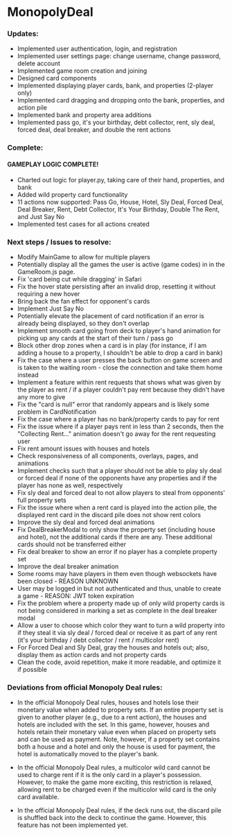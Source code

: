 # MonopolyDeal

### Updates:

- Implemented user authentication, login, and registration
- Implemented user settings page: change username, change password, delete account
- Implemented game room creation and joining
- Designed card components
- Implemented displaying player cards, bank, and properties (2-player only)
- Implemented card dragging and dropping onto the bank, properties, and action pile
- Implemented bank and property area additions
- Implemented pass go, it's your birthday, debt collector, rent, sly deal, forced deal, deal breaker, and double the rent actions

### Complete:

#### **GAMEPLAY LOGIC COMPLETE!**

- Charted out logic for player.py, taking care of their hand, properties, and bank
- Added wild property card functionality
- 11 actions now supported: Pass Go, House, Hotel, Sly Deal, Forced Deal, Deal Breaker, Rent, Debt Collector, It's Your Birthday, Double The Rent, and Just Say No
- Implemented test cases for all actions created

### Next steps / Issues to resolve:

- Modify MainGame to allow for multiple players
- Potentially display all the games the user is active (game codes) in in the GameRoom.js page.
- Fix 'card being cut while dragging' in Safari
- Fix the hover state persisting after an invalid drop, resetting it without requiring a new hover
- Bring back the fan effect for opponent's cards
- Implement Just Say No
- Potentially elevate the placement of card notification if an error is already being displayed, so they don't overlap
- Implement smooth card going from deck to player's hand animation for picking up any cards at the start of their turn / pass go
- Block other drop zones when a card is in play (for instance, if I am adding a house to a property, I shouldn't be able to drop a card in bank)
- Fix the case where a user presses the back button on game screen and is taken to the waiting room - close the connection and take them home instead
- Implement a feature within rent requests that shows what was given by the player as rent / if a player couldn't pay rent because they didn't have any more to give
- Fix the "card is null" error that randomly appears and is likely some problem in CardNotification
- Fix the case where a player has no bank/property cards to pay for rent
- Fix the issue where if a player pays rent in less than 2 seconds, then the "Collecting Rent..." animation doesn't go away for the rent requesting user
- Fix rent amount issues with houses and hotels
- Check responsiveness of all components, overlays, pages, and animations
- Implement checks such that a player should not be able to play sly deal or forced deal if none of the opponents have any properties and if the player has none as well, respectively
- Fix sly deal and forced deal to not allow players to steal from opponents' full property sets
- Fix the issue where when a rent card is played into the action pile, the displayed rent card in the discard pile does not show rent colors
- Improve the sly deal and forced deal animations
- Fix DealBreakerModal to only show the property set (including house and hotel), not the additional cards if there are any. These additional cards should not be transferred either
- Fix deal breaker to show an error if no player has a complete property set
- Improve the deal breaker animation
- Some rooms may have players in them even though websockets have been closed - REASON UNKNOWN
- User may be logged in but not authenticated and thus, unable to create a game - REASON: JWT token expiration
- Fix the problem where a property made up of only wild property cards is not being considered in marking a set as complete in the deal breaker modal
- Allow a user to choose which color they want to turn a wild property into if they steal it via sly deal / forced deal or receive it as part of any rent (it's your birthday / debt collector / rent / multicolor rent)
- For Forced Deal and Sly Deal, gray the houses and hotels out; also, display them as action cards and not property cards
- Clean the code, avoid repetition, make it more readable, and optimize it if possible

### Deviations from official Monopoly Deal rules:

- In the official Monopoly Deal rules, houses and hotels lose their monetary value when added to property sets. If an entire property set is given to another player (e.g., due to a rent action), the houses and hotels are included with the set. In this game, however, houses and hotels retain their monetary value even when placed on property sets and can be used as payment. Note, however, if a property set contains both a house and a hotel and only the house is used for payment, the hotel is automatically moved to the player's bank.

- In the official Monopoly Deal rules, a multicolor wild card cannot be used to charge rent if it is the only card in a player's possession. However, to make the game more exciting, this restriction is relaxed, allowing rent to be charged even if the multicolor wild card is the only card available.

- In the official Monopoly Deal rules, if the deck runs out, the discard pile is shuffled back into the deck to continue the game. However, this feature has not been implemented yet.
